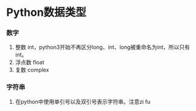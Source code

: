 # Python数据类型
### 数字
1.  整数 int，python3开始不再区分long、int、long被重命名为int，所以只有int。
2.  浮点数 float
3.  复数 complex
### 字符串
1.  在python中使用单引号以及双引号表示字符串。注意zi fu
<!--stackedit_data:
eyJoaXN0b3J5IjpbMTg2NDU5NjM0MiwtMTM4OTkwNjcsLTE2Mj
Y4NTEyNzgsNzI1MTkwOTM1XX0=
-->